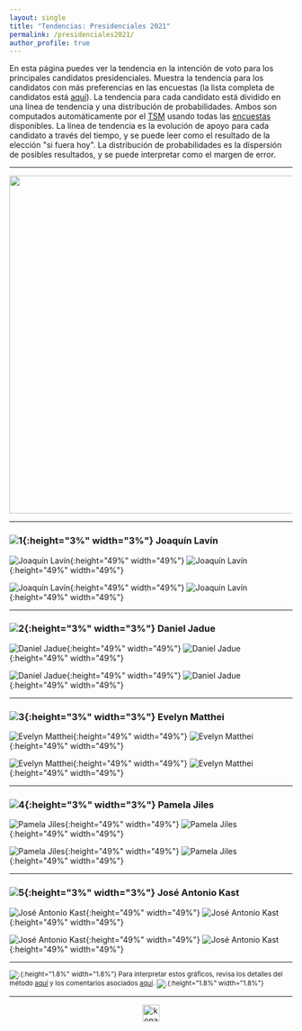 ```yaml
---
layout: single
title: "Tendencias: Presidenciales 2021"
permalink: /presidenciales2021/
author_profile: true
---
```



En esta página puedes ver la tendencia en la intención de voto para los principales candidatos presidenciales. Muestra la tendencia para los candidatos con más preferencias en las encuestas (la lista completa de candidatos está [aquí](https://tresquintos.cl/pres2021/)). La tendencia para cada candidato está dividido en una línea de tendencia y una distribución de probabilidades. Ambos son computados automáticamente por el [TSM](https://tresquintos.cl/tsm/) usando todas las [encuestas](https://tresquintos.cl/encuestas/) disponibles. La línea de tendencia es la evolución de apoyo para cada candidato a través del tiempo, y se puede leer como el resultado de la elección "si fuera hoy". La distribución de probabilidades es la dispersión de posibles resultados, y se puede interpretar como el margen de error.

---

<div align="center">
<img width="600" src="https://tresquintos.cl/images/tsm/comp_2021_top2.png" >
</div>

---
### ![1](/images/pc.png){:height="3%" width="3%"} Joaquín Lavín

![Joaquín Lavín](/images/tsm/card_2021_Joaquín%20Lavín_c.png){:height="49%" width="49%"} ![Joaquín Lavín](/images/tsm/card_2021_Joaquín%20Lavín.png){:height="49%" width="49%"}

![Joaquín Lavín](/gifs/tsm/2021_experimental_1_forwards.gif){:height="49%" width="49%"} ![Joaquín Lavín](/images/tsm/kd_2021_Joaquín%20Lavín.png){:height="49%" width="49%"}


---
### ![2](/images/pc.png){:height="3%" width="3%"} Daniel Jadue

![Daniel Jadue](/images/tsm/card_2021_Daniel%20Jadue_c.png){:height="49%" width="49%"} ![Daniel Jadue](/images/tsm/card_2021_Daniel%20Jadue.png){:height="49%" width="49%"}

![Daniel Jadue](/gifs/tsm/2021_experimental_2_forwards.gif){:height="49%" width="49%"} ![Daniel Jadue](/images/tsm/kd_2021_Daniel%20Jadue.png){:height="49%" width="49%"}


---
### ![3](/images/pc.png){:height="3%" width="3%"} Evelyn Matthei

![Evelyn Matthei](/images/tsm/card_2021_Evelyn%20Matthei_c.png){:height="49%" width="49%"} ![Evelyn Matthei](/images/tsm/card_2021_Evelyn%20Matthei.png){:height="49%" width="49%"}

![Evelyn Matthei](/gifs/tsm/2021_experimental_12_forwards.gif){:height="49%" width="49%"} ![Evelyn Matthei](/images/tsm/kd_2021_Evelyn%20Matthei.png){:height="49%" width="49%"}


---
### ![4](/images/pc.png){:height="3%" width="3%"} Pamela Jiles

![Pamela Jiles](/images/tsm/card_2021_Pamela%20Jiles_c.png){:height="49%" width="49%"} ![Pamela Jiles](/images/tsm/card_2021_Pamela%20Jiles.png){:height="49%" width="49%"}

![Pamela Jiles](/gifs/tsm/2021_experimental_13_forwards.gif){:height="49%" width="49%"} ![Pamela Jiles](/images/tsm/kd_2021_Pamela%20Jiles.png){:height="49%" width="49%"}


---
### ![5](/images/pc.png){:height="3%" width="3%"} José Antonio Kast

![José Antonio Kast](/images/tsm/card_2021_José%20Antonio%20Kast_c.png){:height="49%" width="49%"} ![José Antonio Kast](/images/tsm/card_2021_José%20Antonio%20Kast.png){:height="49%" width="49%"}

![José Antonio Kast](/gifs/tsm/2021_experimental_3_forwards.gif){:height="49%" width="49%"} ![José Antonio Kast](/images/tsm/kd_2021_José%20Antonio%20Kast.png){:height="49%" width="49%"}


---
<sub>![.](/images/danger.png){:height="1.8%" width="1.8%"} Para interpretar estos gráficos, revisa los detalles del método [aquí](https://tresquintos.cl/tsm/) y los comentarios asociados [aquí](https://tresquintos.cl/posts/2020/03/caveat/). ![.](/images/danger.png){:height="1.8%" width="1.8%"} </sub>

---

<!-- NES -->
<style>
.aligncenter {
    text-align: center;
}
</style>
<p class="aligncenter">
    <img src="/images/nes.png" width="30" height="30" alt="konami" />
</p>
<script src="/js/topsecret.js"></script>


<!-- Favicon -->
<link rel="apple-touch-icon" sizes="180x180" href="/apple-touch-icon.png">
<link rel="icon" type="image/png" sizes="32x32" href="/favicon-32x32.png">
<link rel="icon" type="image/png" sizes="16x16" href="/favicon-16x16.png">
<link rel="manifest" href="/site.webmanifest">
<link rel="mask-icon" href="/safari-pinned-tab.svg" color="#5bbad5">
<meta name="msapplication-TileColor" content="#b91d47">
<meta name="theme-color" content="#ffffff">
